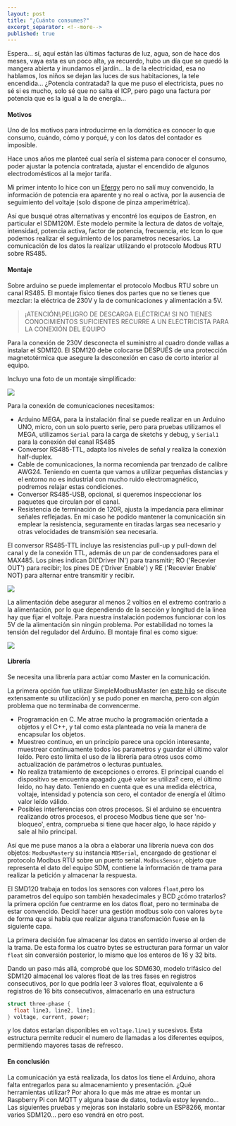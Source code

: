 ```yaml
---
layout: post
title: "¿Cuánto consumes?"
excerpt_separator: <!--more-->
published: true
---
```

Espera... sí, aquí están las últimas facturas de luz, agua, son de hace dos meses, vaya esta es un poco alta, ya recuerdo, hubo un día que se quedó la mangera abierta y inundamos el jardín... la de la electricidad, esa no hablamos, los niños se dejan las luces de sus habitaciones, la tele encendida...
¿Potencia contratada? la que me puso el electricista, pues no sé si es mucho, solo sé que no salta el ICP, pero pago una factura por potencia que es la igual a la de energía... <!--more-->

#### Motivos

Uno de los motivos para introducirme en la domótica es conocer lo que consumo, cuándo, cómo y porqué, y con los datos del contador es imposible.

Hace unos años me planteé cual sería el sistema para conocer el consumo, poder ajustar la potencia contratada, ajustar el encendido de algunos electrodomésticos al la mejor tarifa.

Mi primer intento lo hice con un [Efergy](http://efergy.com/es/products/electricity-monitors) pero no salí muy convencido, la información de potencia era aparente y no real o activa, por la ausencia de seguimiento del voltaje (solo dispone de pinza amperimétrica).

Así que busqué otras alternativas y encontré los equipos de Eastron, en particular el SDM120M. Este modelo permite la lectura de datos de voltaje, intensidad, potencia activa, factor de potencia, frecuencia, etc lcon lo que podemos realizar el seguimiento de los parametros necesarios. La comunicación de los datos la realizar utilizando el protocolo Modbus RTU sobre RS485.

#### Montaje

Sobre arduino se puede implementar el protocolo Modbus RTU sobre un canal RS485.
El montaje físico tienes dos partes que no se tienes que mezclar: la eléctrica de 230V y la de comunicaciones y alimentación a 5V.

> ¡ATENCIÓN!¡PELIGRO DE DESCARGA ELÉCTRICA! SI NO TIENES CONOCIMIENTOS SUFICIENTES RECURRE A UN ELECTRICISTA PARA LA CONEXIÓN DEL EQUIPO

Para la conexión de 230V desconecta el suministro al cuadro donde vallas a instalar el SDM120. El SDM120 debe colocarse DESPUÉS de una protección magnetotérmica que asegure la desconexión en caso de corto interior al equipo.

Incluyo una foto de un montaje simplificado:

![]({{site.baseurl}}/assets/images/IMG_20151108_180729596.jpg)

Para la conexión de comunicaciones necesitamos:
- Arduino MEGA, para la instalación final se puede realizar en un Arduino UNO, micro, con un solo puerto serie, pero para pruebas utilizamos el MEGA, utilizamos ``Serial`` para la carga de sketchs y debug, y ``Serial1`` para la conexión del canal RS485
- Conversor RS485-TTL, adapta los niveles de señal y realiza la conexión half-duplex.
- Cable de comunicaciones, la norma recomienda par trenzado de calibre AWG24. Teniendo en cuenta que vamos a utilizar pequeñas distancias y el entorno no es industrial con mucho ruido electromagnético, podremos relajar estas condiciones.
- Conversor RS485-USB, opcional, si queremos inspeccionar los paquetes que circulan por el canal.
- Resistencia de terminación de 120R, ajusta la impedancia para eliminar señales reflejadas. En mi caso he podido mantener la comunicación sin emplear la resistencia, seguramente en tiradas largas sea necesario y otras velocidades de transmisión sea necesaria.

El conversor RS485-TTL incluye las resistencias pull-up y pull-down del canal y de la conexión TTL, además de un par de condensadores para el MAX485. Los pines indican DI('Driver IN')  para transmitir; RO ('Recevier OUT') para recibir; los pines DE ('Driver Enable') y RE ('Recevier Enable' NOT) para alternar entre transmitir y recibir.

![]({{site.baseurl}}/assets/images/max485-pins.png)

La alimentación debe asegurar al menos 2 voltios en el extremo contrario a la alimentación, por lo que dependiendo de la sección y longitud de la linea hay que fijar el voltaje. Para nuestra instalación podemos funcionar con los 5V de la alimentación sin ningún problema. Por estabilidad no tomes la tensión del regulador del Arduino. 
El montaje final es como sigue:

![]({{site.baseurl}}/assets/images/mega-rs485-sdm120.png)

#### Librería

Se necesita una librería para actúar como Master en la comunicación.

La primera opción fue utilizar SimpleModbusMaster (en [este hilo](http://forum.arduino.cc/index.php?topic=176142.0) se discute extensamente su utilización) y se pudo poner en marcha, pero con algún problema que no terminaba de convencerme.
- Programación en C. Me atrae mucho la programación orientada a objetos y el C++, y tal como esta planteada no veía la manera de encapsular los objetos.
- Muestreo continuo, en un principio parece una opción interesante, muestrear continuamente todos los parametros y guardar el último valor leído. Pero esto limita el uso de la librería para otros usos como actualización de parámetros o lecturas puntuales.
- No realiza tratamiento de excepciones o errores. El principal cuando el dispositivo se encuentra apagado ¿qué valor se utiliza? cero, el último leido, no hay dato. Teniendo en cuenta que es una medida eléctrica, voltaje, intensidad y potencia son cero, el contador de energía el último valor leído válido.
- Posibles interferencias con otros procesos. Si el arduino se encuentra realizando otros procesos, el proceso Modbus tiene que ser 'no-bloqueo', entra, comprueba si tiene que hacer algo, lo hace rápido y sale al hilo principal.

Así que me puse manos a la obra a elaborar una librería nueva con dos objetos:
``ModbusMaster``y su instancia ``MBSerial``, encargado de gestionar el protocolo Modbus RTU sobre un puerto serial.
``ModbusSensor``, objeto que representa el dato del equipo SDM, contiene la información de trama para realizar la petición y almacenar la respuesta.

El SMD120 trabaja en todos los sensores con valores ``float``,pero los parametros del equipo son también hexadecimales y BCD ¿cómo tratarlos? la primera opción fue centrarme en los datos float, pero no terminaba de estar convencido. Decidí hacer una gestión modbus solo con valores ``byte`` de forma que si había que realizar alguna transfomación fuese en la siguiente capa. 

La primera decisión fue almacenar los datos en sentido inverso al orden de la trama. De esta forma los cuatro bytes se estructuran para formar un valor ``float`` sin conversión posterior, lo mismo que los enteros de 16 y 32 bits.

Dando un paso más allá, comprobé que los SDM630, modelo trifásico del SDM120 almacenal los valores float de las tres fases en registros consecutivos, por lo que podría leer 3 valores float, equivalente a 6 registros de 16 bits consecutivos, almacenarlo en una estructura 

```C++
struct three-phase {
  float line3, line2, line1;
} voltage, current, power;
```

y los datos estarían disponibles en ``voltage.line1`` y sucesivos. Esta estructura permite reducir el numero de llamadas a los diferentes equipos, permitiendo mayores tasas de refresco.

#### En conclusión

La comunicación ya está realizada, los datos los tiene el Arduino, ahora falta entregarlos para su almacenamiento y presentación. ¿Qué herramientas utilizar?
Por ahora lo que más me atrae es montar un Raspberry Pi con MQTT y alguna base de datos, todavía estoy leyendo...
Las siguientes pruebas y mejoras son instalarlo sobre un ESP8266, montar varios SDM120... pero eso vendrá en otro post.
